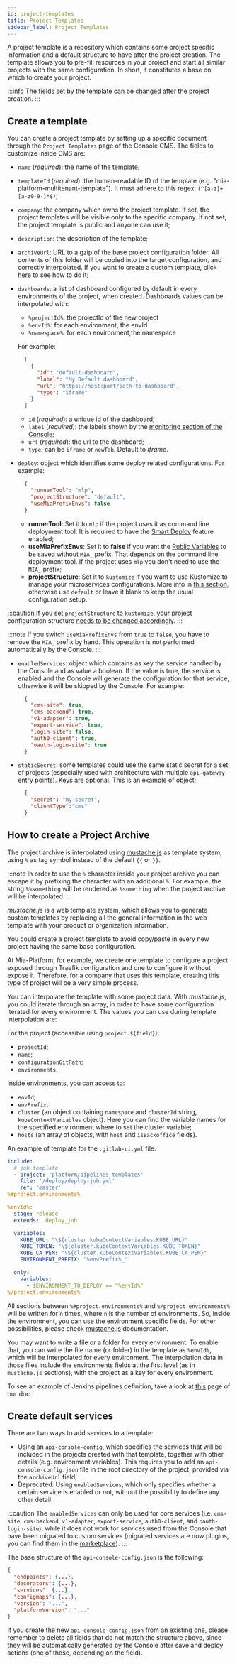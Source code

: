 ```yaml
---
id: project-templates
title: Project Templates
sidebar_label: Project Templates
---
```


A project template is a repository which contains some project specific information and a default structure to have
after the project creation.
The template allows you to pre-fill resources in your project and start all similar projects with the same configuration.
In short, it constitutes a base on which to create your project.

:::info
The fields set by the template can be changed after the project creation.
:::

## Create a template

You can create a project template by setting up a specific document through the `Project Templates` page of the Console CMS.
The fields to customize inside CMS are:

* `name` (*required*): the name of the template;

* `templateId` (*required*): the human-readable ID of the template (e.g. "mia-platform-multitenant-template"). It must adhere to this regex: `(^[a-z]+[a-z0-9-]*$)`;

* `company`: the company which owns the project template. If set, the project templates will be visible only to the specific company. If not set, the project template is public and anyone can use it;

* `description`: the description of the template;

* `archiveUrl`: URL to a gzip of the base project configuration folder. All contents of this folder will be copied into the target configuration, and correctly interpolated. If you want to create a custom template, click [here](#how-to-create-a-project-archive) to see how to do it;

* `dashboards`: a list of dashboard configured by default in every environments of the project, when created.
  Dashboards values can be interpolated with:
  
  * `%projectId%`: the projectId of the new project
  * `%envId%`: for each environment, the envId
  * `%namespace%`: for each environment,the namespace

  For example:

  ```json
    [
      {
        "id": "default-dashboard",
        "label": "My Default dashboard",
        "url": "https://host:port/path-to-dashboard",
        "type": "iframe"
      }
    ]
  ```

  * `id` (*required*): a unique id of the dashboard;
  * `label` (*required*): the labels shown by the [monitoring section of the Console](/development_suite/monitoring/dashboard.md);
  * `url` (*required*): the url to the dashboard;
  * `type`: can be `iframe` or `newTab`. Default to *iframe*.

* `deploy`: object which identifies some deploy related configurations. For example:

  ```json
    {
      "runnerTool": "mlp",
      "projectStructure": "default",
      "useMiaPrefixEnvs": false
    }
  ```

  * **runnerTool**: Set it to `mlp` if the project uses it as command line deployment tool. It is required to have the [Smart Deploy](/development_suite/deploy/overview.md#smart-deploy) feature enabled;
  * **useMiaPrefixEnvs**: Set it to **false** if you want the [Public Variables](/development_suite/api-console/api-design/public_variables.md) to be saved without `MIA_` prefix. That depends on the command line deployment tool. If the project uses `mlp` you don't need to use the `MIA_` prefix;
  * **projectStructure**: Set it to `kustomize` if you want to use Kustomize to manage your microservices configurations. More info in [this section](/console/project-configuration/kustomize-your-configurations/index.md), otherwise use `default` or leave it blank to keep the usual configuration setup.

:::caution
If you set `projectStructure` to `kustomize`, your project configuration structure [needs to be changed accordingly](/console/project-configuration/kustomize-your-configurations/migrate-to-kustomize.md).
:::

:::note
If you switch `useMiaPrefixEnvs` from `true` to `false`, you have to remove the `MIA_` prefix by hand. This operation is not performed automatically by the Console.
:::

* `enabledServices`: object which contains as key the service handled by the Console and as value a boolean. If the value is true, the service is enabled and the Console will generate the configuration for that service, otherwise it will be skipped by the Console. For example:

    ```json
      {
        "cms-site": true,
        "cms-backend": true,
        "v1-adapter": true,
        "export-service": true,
        "login-site": false,
        "auth0-client": true,
        "oauth-login-site": true
      }
    ```

* `staticSecret`: some templates could use the same static secret for a set of projects (especially used with architecture with multiple `api-gateway` entry points). Keys are optional. This is an example of object:

  ```json
    {
      "secret": "my-secret",
      "clientType":"cms"
    }
  ```

## How to create a Project Archive

The project archive is interpolated using [mustache.js](https://github.com/janl/mustache.js) as template system, using `%` as tag symbol instead of the default `{{` or `}}`.

:::note
In order to use the `%` character inside your project archive you can escape it by prefixing the character with an additional `%`. For example, the string `%%something` will be rendered as `%something` when the project archive will be interpolated.
:::

*mustache.js* is a web template system, which allows you to generate custom templates by replacing all the general information in the web template with your product or organization information.

You could create a project template to avoid copy/paste in every new project having the same base configuration.

At Mia-Platform, for example, we create one template to configure a project exposed through Traefik configuration and one to configure it without expose it. Therefore, for a company that uses this template, creating this type of project will be a very simple process.

You can interpolate the template with some project data. With *mustache.js*, you could iterate through an array, in order to have some configuration iterated for every environment.
The values you can use during template interpolation are:

For the project (accessible using `project.${field}`):

* `projectId`;
* `name`;
* `configurationGitPath`;
* `environments`.

Inside environments, you can access to:

* `envId`;
* `envPrefix`;
* `cluster` (an object containing `namespace` and `clusterId` string, `kubeContextVariables` object). Here you can find the variable names for the specified environment where to set the cluster variable;
* `hosts` (an array of objects, with `host` and `isBackoffice` fields).

An example of template for the `.gitlab-ci.yml` file:

```yml
include:
  # job template
  - project: 'platform/pipelines-templates'
    file: '/deploy/deploy-job.yml'
    ref: 'master'
%#project.environments%

%envId%:
  stage: release
  extends: .deploy_job

  variables:
    KUBE_URL: "\${cluster.kubeContextVariables.KUBE_URL}"
    KUBE_TOKEN: "\${cluster.kubeContextVariables.KUBE_TOKEN}"
    KUBE_CA_PEM: "\${cluster.kubeContextVariables.KUBE_CA_PEM}"
    ENVIRONMENT_PREFIX: "%envPrefix%_"

  only:
    variables:
      - $ENVIRONMENT_TO_DEPLOY == "%envId%"
%/project.environments%
```

All sections between `%#project.environments%` and `%/project.environments%` will be written for `n` times, where `n` is the number of environments. So, inside the environment, you can use the environment specific fields.
For other possibilities, please check [mustache.js](https://github.com/janl/mustache.js) documentation.

You may want to write a file or a folder for every environment. To enable that, you can write the file name (or folder) in the template as `%envId%`, which will be interpolated for every environment.
The interpolation data in those files include the environments fields at the first level (as in `mustache.js` sections), with the project as a key for every environment.

To see an example of Jenkins pipelines definition, take a look at [this](/development_suite/deploy/pipeline-based/configure-jenkins.md#how-to-automatically-create-jenkins-job-on-project-creation) page of our doc.

## Create default services

There are two ways to add services to a template:

* Using an `api-console-config`, which specifies the services that will be included in the projects created with that template, together with other details (e.g. environment variables). This requires you to add an `api-console-config.json` file in the root directory of the project, provided via the `archiveUrl` field;
* Deprecated: Using `enabledServices`, which only specifies whether a certain service is enabled or not, without the possibility to define any other detail.

:::caution
The `enabledServices` can only be used for core services (i.e. `cms-site`, `cms-backend`, `v1-adapter`, `export-service`, `auth0-client`, and `oauth-login-site`), while it does not work for services used from the Console that have been migrated to custom services (migrated services are now plugins, you can find them in the [marketplace](/marketplace/overview_marketplace.md)).
:::

The base structure of the `api-console-config.json` is the following:

```json
{
  "endpoints": {...},
  "decorators": {...},
  "services": {...},
  "configmaps": {...},
  "version": "...",
  "platformVersion": "..."
}
```

If you create the new `api-console-config.json` from an existing one, please remember to delete all fields that do not match the structure above, since they will be automatically generated by the Console after save and deploy actions (one of those, depending on the field).
